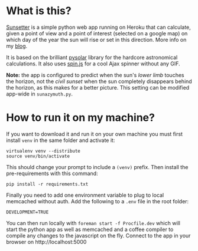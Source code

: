 What is this?
=============
[Sunsetter](http://sunsetter.herokuapp.com) is a simple python web app running on Heroku that can calculate, given a point of view and a point of interest (selected on a google map) on which day of the year the sun will rise or set in this direction. More info on my [blog](http://w00kie.com/category/sunsetter-app/).

It is based on the brilliant [pysolar](http://pysolar.org/) library for the hardcore astronomical calculations. It also uses [spin.js](http://fgnass.github.com/spin.js/) for a cool Ajax spinner without any GIF.

**Note:** the app is configured to predict when the sun's _lower limb_ touches the horizon, not the _civil sunset_ when the sun completely disappears behind the horizon, as this makes for a better picture. This setting can be modified app-wide in `sunazymuth.py`.

How to run it on my machine?
============================
If you want to download it and run it on your own machine you must first install `venv` in the same folder and activate it:

    virtualenv venv --distribute
    source venv/bin/activate

This should change your prompt to include a `(venv)` prefix. Then install the pre-requirements with this command:

    pip install -r requirements.txt

Finally you need to add one environment variable to plug to local memcached without auth. Add the following to a `.env` file in the root folder:

    DEVELOPMENT=TRUE

You can then run locally with `foreman start -f Procfile.dev` which will start the python app as well as memcached and a coffee compiler to compile any changes to the javascript on the fly. Connect to the app in your browser on http://localhost:5000